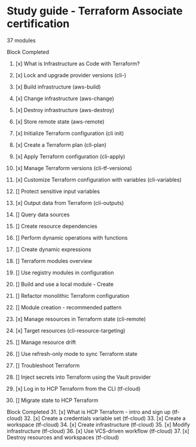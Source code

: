 # Study guide - Terraform Associate certification

37 modules

Block Completed
1. [x] What is Infrastructure as Code with Terraform?
2. [x] Lock and upgrade provider versions (cli-)
3. [x] Build infrastructure (aws-build)
4. [x] Change infrastructure (aws-change)
5. [x] Destroy infrastructure (aws-destroy)
6. [x] Store remote state (aws-remote)
7. [x] Initialize Terraform configuration (cli init)
8. [x] Create a Terraform plan (cli-plan)
9. [x] Apply Terraform configuration (cli-apply)
10. [x] Manage Terraform versions (cli-tf-versions)


11. [x] Customize Terraform configuration with variables (cli-variables)
12. [] Protect sensitive input variables
13. [x] Output data from Terraform (cli-outputs)
14. [] Query data sources
15. [] Create resource dependencies
16. [] Perform dynamic operations with functions
17. [] Create dynamic expressions
18. [] Terraform modules overview
19. [] Use registry modules in configuration
20. [] Build and use a local module - Create


21. [] Refactor monolithic Terraform configuration
22. [] Module creation - recommended pattern
23. [x] Manage resources in Terraform state (cli-remote)
24. [x] Target resources (cli-resource-targeting)
25. [] Manage resource drift
26. [] Use refresh-only mode to sync Terraform state
27. [] Troubleshoot Terraform
28. [] Inject secrets into Terraform using the Vault provider
29. [x] Log in to HCP Terraform from the CLI (tf-cloud)
30. [] Migrate state to HCP Terraform

Block Completed
31. [x] What is HCP Terraform - intro and sign up (tf-cloud)
32. [x] Create a credentials variable set (tf-cloud)
33. [x] Create a workspace (tf-cloud)
34. [x] Create infrastructure (tf-cloud)
35. [x] Modify infrastructure (tf-cloud)
36. [x] Use VCS-driven workflow (tf-cloud)
37. [x] Destroy resources and workspaces (tf-cloud)